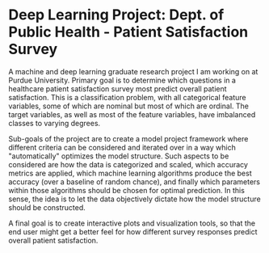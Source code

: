 # Deep Learning Project: Dept. of Public Health - Patient Satisfaction Survey
A machine and deep learning graduate research project I am working on at Purdue University. Primary goal is to determine which questions in a healthcare patient satisfaction survey most predict overall patient satisfaction. This is a classification problem, with all categorical feature variables, some of which are nominal but most of which are ordinal. The target variables, as well as most of the feature variables, have imbalanced classes to varying degrees. 

Sub-goals of the project are to create a model project framework where different criteria can be considered and iterated over in a way which "automatically" optimizes the model structure. Such aspects to be considered are how the data is categorized and scaled, which accuracy metrics are applied, which machine learning algorithms produce the best accuracy (over a baseline of random chance), and finally which parameters within those algorithms should be chosen for optimal prediction. In this sense, the idea is to let the data objectively dictate how the model structure should be constructed.

A final goal is to create interactive plots and visualization tools, so that the end user might get a better feel for how different survey responses predict overall patient satisfaction.
